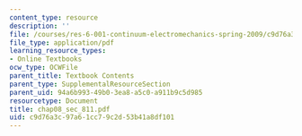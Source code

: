 ```yaml
---
content_type: resource
description: ''
file: /courses/res-6-001-continuum-electromechanics-spring-2009/c9d76a3c97a61cc79c2d53b41a8df101_chap08_sec_811.pdf
file_type: application/pdf
learning_resource_types:
- Online Textbooks
ocw_type: OCWFile
parent_title: Textbook Contents
parent_type: SupplementalResourceSection
parent_uid: 94a6b993-49b0-3ea8-a5c0-a911b9c5d985
resourcetype: Document
title: chap08_sec_811.pdf
uid: c9d76a3c-97a6-1cc7-9c2d-53b41a8df101
---
```

